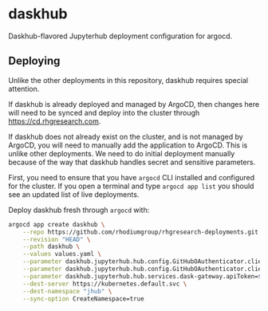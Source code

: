 # daskhub

Daskhub-flavored Jupyterhub deployment configuration for argocd.

## Deploying

Unlike the other deployments in this repository, daskhub requires special attention.

If daskhub is already deployed and managed by ArgoCD, then changes here will need to be synced and deploy into the cluster through https://cd.rhgresearch.com.

If daskhub does not already exist on the cluster, and is not managed by ArgoCD, you will need to manually add the application to ArgoCD. This is unlike other deployments. We need to do initial deployment manually because of the way that daskhub handles secret and sensitive parameters.

First, you need to ensure that you have `argocd` CLI installed and configured for the cluster. If you open a terminal and type `argocd app list` you should see an updated list of live deployments.

Deploy daskhub fresh through `argocd` with:

```bash
argocd app create daskhub \
    --repo https://github.com/rhodiumgroup/rhgresearch-deployments.git \
    --revision "HEAD" \
    --path daskhub \
    --values values.yaml \
    --parameter daskhub.jupyterhub.hub.config.GitHubOAuthenticator.client_id=$(gcloud secrets versions access latest --secret="jhub_github_client_id" --project rhgresearch) \
    --parameter daskhub.jupyterhub.hub.config.GitHubOAuthenticator.client_secret=$(gcloud secrets versions access latest --secret="jhub_github_client_secret" --project rhgresearch) \
    --parameter daskhub.jupyterhub.hub.services.dask-gateway.apiToken=$(gcloud secrets versions access latest --secret="daskgateway_api_token" --project rhgresearch) \
    --dest-server https://kubernetes.default.svc \
    --dest-namespace "jhub" \
    --sync-option CreateNamespace=true

```
